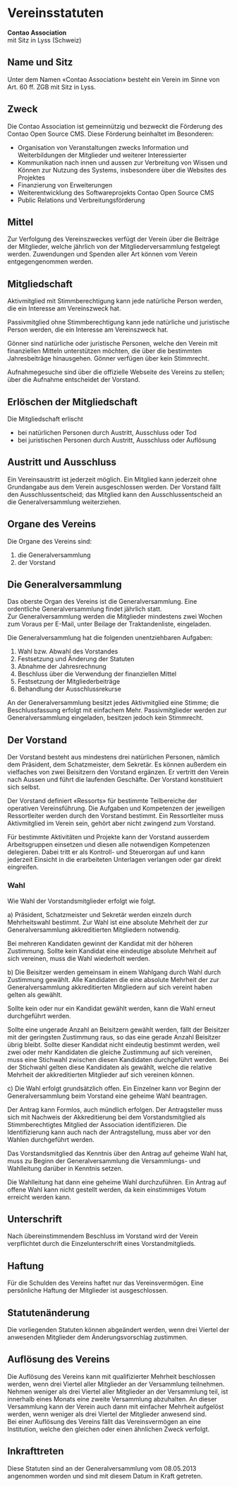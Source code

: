 # Vereinsstatuten

**Contao Association**  
mit Sitz in Lyss (Schweiz)



## Name und Sitz

Unter dem Namen «Contao Association» besteht ein Verein im Sinne von Art. 60 ff. ZGB mit Sitz in Lyss.



## Zweck

Die Contao Association ist gemeinnützig und bezweckt die Förderung des Contao Open Source CMS.
Diese Förderung beinhaltet im Besonderen:

- Organisation von Veranstaltungen zwecks Information und Weiterbildungen der Mitglieder
  und weiterer Interessierter
- Kommunikation nach innen und aussen zur Verbreitung von Wissen und Können zur Nutzung
  des Systems, insbesondere über die Websites des Projektes
- Finanzierung von Erweiterungen
- Weiterentwicklung des Softwareprojekts Contao Open Source CMS
- Public Relations und Verbreitungsförderung



## Mittel

Zur Verfolgung des Vereinszweckes verfügt der Verein über die Beiträge der Mitglieder,
welche jährlich von der Mitgliederversammlung festgelegt werden.
Zuwendungen und Spenden aller Art können vom Verein entgegengenommen werden.



## Mitgliedschaft

Aktivmitglied mit Stimmberechtigung kann jede natürliche Person werden, die ein Interesse
am Vereinszweck hat.

Passivmitglied ohne Stimmberechtigung kann jede natürliche und juristische Person werden,
die ein Interesse am Vereinszweck hat.

Gönner sind natürliche oder juristische Personen, welche den Verein mit finanziellen Mitteln
unterstützen möchten, die über die bestimmten Jahresbeiträge hinausgehen.
Gönner verfügen über kein Stimmrecht.

Aufnahmegesuche sind über die offizielle Webseite des Vereins zu stellen; über die Aufnahme
entscheidet der Vorstand.



## Erlöschen der Mitgliedschaft

Die Mitgliedschaft erlischt
- bei natürlichen Personen durch Austritt, Ausschluss oder Tod
- bei juristischen Personen durch Austritt, Ausschluss oder Auflösung



## Austritt und Ausschluss

Ein Vereinsaustritt ist jederzeit möglich. Ein Mitglied kann jederzeit ohne Grundangabe aus
dem Verein ausgeschlossen werden. Der Vorstand fällt den Ausschlussentscheid; das Mitglied kann
den Ausschlussentscheid an die Generalversammlung weiterziehen.



## Organe des Vereins

Die Organe des Vereins sind:

1. die Generalversammlung
2. der Vorstand



## Die Generalversammlung

Das oberste Organ des Vereins ist die Generalversammlung. Eine ordentliche Generalversammlung
findet jährlich statt.  
Zur Generalversammlung werden die Mitglieder mindestens zwei Wochen zum Voraus per E-Mail,
unter Beilage der Traktandenliste, eingeladen.

Die Generalversammlung hat die folgenden unentziehbaren Aufgaben:

1. Wahl bzw. Abwahl des Vorstandes
2. Festsetzung und Änderung der Statuten
3. Abnahme der Jahresrechnung
4. Beschluss über die Verwendung der finanziellen Mittel
5. Festsetzung der Mitgliederbeiträge
6. Behandlung der Ausschlussrekurse

An der Generalversammlung besitzt jedes Aktivmitglied eine Stimme; die Beschlussfassung erfolgt
mit einfachem Mehr. Passivmitglieder werden zur Generalversammlung eingeladen, besitzen jedoch
kein Stimmrecht.



## Der Vorstand

Der Vorstand besteht aus mindestens drei natürlichen Personen, nämlich dem Präsident, dem
Schatzmeister, dem Sekretär. Es können außerdem ein vielfaches von zwei Beisitzern den Vorstand
ergänzen. Er vertritt den Verein nach Aussen und führt die laufenden Geschäfte. Der Vorstand
konstituiert sich selbst.

Der Vorstand definiert «Ressorts» für bestimmte Teilbereiche der operativen Vereinsführung.
Die Aufgaben und Kompetenzen der jeweiligen Ressortleiter werden durch den Vorstand bestimmt.
Ein Ressortleiter muss Aktivmitglied im Verein sein, gehört aber nicht zwingend zum Vorstand.

Für bestimmte Aktivitäten und Projekte kann der Vorstand ausserdem Arbeitsgruppen einsetzen und
diesen alle notwendigen Kompetenzen delegieren. Dabei tritt er als Kontroll- und Steuerorgan auf
und kann jederzeit Einsicht in die erarbeiteten Unterlagen verlangen oder gar direkt eingreifen.

### Wahl

Wie Wahl der Vorstandsmitglieder erfolgt wie folgt.

a) Präsident, Schatzmeister und Sekretär werden einzeln durch Mehrheitswahl bestimmt. Zur Wahl
ist eine absolute Mehrheit der zur Generalversammlung akkreditierten Mitgliedern notwendig.

Bei mehreren Kandidaten gewinnt der Kandidat mit der höheren Zustimmung. Sollte kein Kandidat
eine eindeutige absolute Mehrheit auf sich vereinen, muss die Wahl wiederholt werden.

b) Die Beisitzer werden gemeinsam in einem Wahlgang durch Wahl durch Zustimmung gewählt. Alle
Kandidaten die eine absolute Mehrheit der zur Generalversammlung akkreditierten Mitgliedern
auf sich vereint haben gelten als gewählt.

Sollte kein oder nur ein Kandidat gewählt werden, kann die Wahl erneut durchgeführt werden.

Sollte eine ungerade Anzahl an Beisitzern gewählt werden, fällt der Beisitzer mit der
geringsten Zustimmung raus, so das eine gerade Anzahl Beisitzer übrig bleibt. Sollte dieser
Kandidat nicht eindeutig bestimmt werden, weil zwei oder mehr Kandidaten die gleiche Zustimmung
auf sich vereinen, muss eine Stichwahl zwischen diesen Kandidaten durchgeführt werden. Bei der
Stichwahl gelten diese Kandidaten als gewählt, welche die relative Mehrheit der akkreditierten
Mitglieder auf sich vereinen können.

c) Die Wahl erfolgt grundsätzlich offen. Ein Einzelner kann vor Beginn der Generalversammlung
beim Vorstand eine geheime Wahl beantragen.

Der Antrag kann Formlos, auch mündlich erfolgen. Der Antragsteller muss sich mit Nachweis der
Akkreditierung bei dem Vorstandsmitglied als Stimmberechtigtes Mitglied der Association
identifizieren. Die Identifizierung kann auch nach der Antragstellung, muss aber vor den
Wahlen durchgeführt werden.

Das Vorstandsmitglied das Kenntnis über den Antrag auf geheime Wahl hat, muss zu Beginn der
Generalversammlung die Versammlungs- und Wahlleitung darüber in Kenntnis setzen.

Die Wahlleitung hat dann eine geheime Wahl durchzuführen. Ein Antrag auf offene Wahl kann
nicht gestellt werden, da kein einstimmiges Votum erreicht werden kann.



## Unterschrift

Nach übereinstimmendem Beschluss im Vorstand wird der Verein verpflichtet durch die
Einzelunterschrift eines Vorstandmitglieds.



## Haftung

Für die Schulden des Vereins haftet nur das Vereinsvermögen. Eine persönliche Haftung der
Mitglieder ist ausgeschlossen.



## Statutenänderung

Die vorliegenden Statuten können abgeändert werden, wenn drei Viertel der anwesenden Mitglieder
dem Änderungsvorschlag zustimmen.



## Auflösung des Vereins

Die Auflösung des Vereins kann mit qualifizierter Mehrheit beschlossen werden, wenn drei Viertel
aller Mitglieder an der Versammlung teilnehmen.  
Nehmen weniger als drei Viertel aller Mitglieder an der Versammlung teil, ist innerhalb eines
Monats eine zweite Versammlung abzuhalten. An dieser Versammlung kann der Verein auch dann mit
einfacher Mehrheit aufgelöst werden, wenn weniger als drei Viertel der Mitglieder anwesend sind.  
Bei einer Auflösung des Vereins fällt das Vereinsvermögen an eine Institution, welche den gleichen
oder einen ähnlichen Zweck verfolgt.



## Inkrafttreten

Diese Statuten sind an der Generalversammlung vom 08.05.2013 angenommen worden und sind mit
diesem Datum in Kraft getreten.

